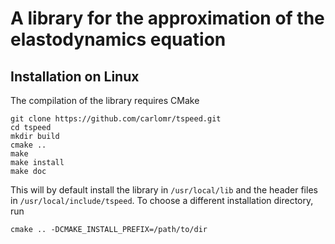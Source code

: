 A library for the approximation of the elastodynamics equation 
==============================================================

Installation on Linux
---------------------
The compilation of the library requires CMake

    git clone https://github.com/carlomr/tspeed.git  
    cd tspeed  
    mkdir build  
    cmake ..  
    make
    make install  
    make doc  

This will by default install the library in `/usr/local/lib` and the header files in `/usr/local/include/tspeed`. To choose a different installation directory, run 

    cmake .. -DCMAKE_INSTALL_PREFIX=/path/to/dir





